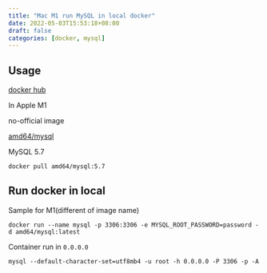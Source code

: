 ```yaml
---
title: "Mac M1 run MySQL in local docker"
date: 2022-05-03T15:53:18+08:00
draft: false
categories: [docker, mysql]
---
```


## Usage

[docker hub](https://hub.docker.com/_/mysql)

In Apple M1

no-official image

[amd64/mysql](https://hub.docker.com/r/amd64/mysql/)

MySQL 5.7

```
docker pull amd64/mysql:5.7
```

## Run docker in local

Sample for M1(different of image name)

```shell
docker run --name mysql -p 3306:3306 -e MYSQL_ROOT_PASSWORD=password -d amd64/mysql:latest
```

Container run in `0.0.0.0`

```shell
mysql --default-character-set=utf8mb4 -u root -h 0.0.0.0 -P 3306 -p -A
```